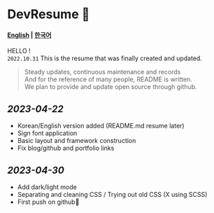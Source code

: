 # DevResume 🚀

#### **[English](./README.md) | [한국어](./READMEKR.md)**

HELLO ! <br>
`2022.10.31` This is the resume that was finally created and updated.

> Steady updates, continuous maintenance and records <BR>
> And for the reference of many people, README is written. <BR>
> We plan to provide and update open source through github.

## _2023-04-22_

- Korean/English version added (README.md resume later)
- Sign font application
- Basic layout and framework construction
- Fix blog/github and portfolio links

## _2023-04-30_

- Add dark/light mode
- Separating and cleaning CSS / Trying out old CSS (X using SCSS)
- First push on github🚀
